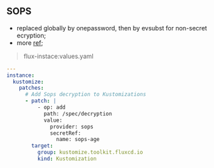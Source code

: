 ## SOPS

- replaced globally by onepassword, then by evsubst for non-secret ecryption;
- more [ref](https://github.com/ahgraber/homelab-gitops-k3s/tree/main/kubernetes/flux);

> flux-instace:values.yaml

```yaml
---
instance:
  kustomize:
    patches:
      # Add Sops decryption to Kustomizations
      - patch: |
          - op: add
            path: /spec/decryption
            value:
              provider: sops
              secretRef:
                name: sops-age
        target:
          group: kustomize.toolkit.fluxcd.io
          kind: Kustomization
```

